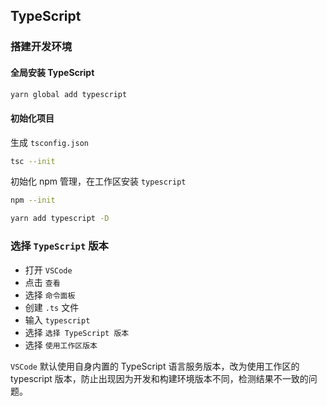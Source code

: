 ## TypeScript

### 搭建开发环境

#### 全局安装 TypeScript

```bash
yarn global add typescript
```

#### 初始化项目

生成 `tsconfig.json`

```bash
tsc --init
```

初始化 npm 管理，在工作区安装 `typescript`

```bash
npm --init

yarn add typescript -D
```

### 选择 `TypeScript` 版本

* 打开 `VSCode`
* 点击 `查看`
* 选择 `命令面板`
* 创建 `.ts` 文件
* 输入 `typescript`
* 选择 `选择 TypeScript 版本`
* 选择 `使用工作区版本`

`VSCode` 默认使用自身内置的 TypeScript 语言服务版本，改为使用工作区的 typescript 版本，防止出现因为开发和构建环境版本不同，检测结果不一致的问题。
